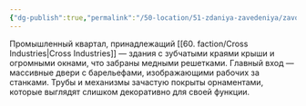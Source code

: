 ```yaml
---
{"dg-publish":true,"permalink":"/50-location/51-zdaniya-zavedeniya/zavody-cross-industries/","tags":["локация/здание"]}
---
```


Промышленный квартал, принадлежащий [[60. faction/Cross Industries\|Cross Industries]] — здания с зубчатыми краями крыши и огромными окнами, что забраны медными решетками. Главный вход — массивные двери с барельефами, изображающими рабочих за станками. Трубы и механизмы зачастую покрыты орнаментами, которые выглядят слишком декоративно для своей функции. 
